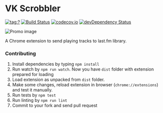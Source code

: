 # VK Scrobbler 

[![tag:?](https://img.shields.io/github/tag/huston007/vk-scrobbler.svg?style=flat-square)](https://github.com/huston007/vk-scrobbler/releases) 
[![Build Status](https://img.shields.io/travis/huston007/vk-scrobbler.svg?style=flat-square)](https://travis-ci.org/huston007/vk-scrobbler)
[![codecov.io](https://img.shields.io/codecov/c/github/huston007/vk-scrobbler.svg?style=flat-square)](http://codecov.io/github/huston007/vk-scrobbler?branch=master)
[![devDependency Status](https://img.shields.io/david/dev/huston007/vk-scrobbler.svg?style=flat-square)](https://david-dm.org/huston007/vk-scrobbler#info=devDependencies)

![Promo image](https://lh3.googleusercontent.com/qlB2XjU2JlPnBcMdLF4j1mYvkAneQK2ObFmzhz3bD81vaCCk9UEuRF26MHmB_sAb1JY8OiCLaJg=s1280-h800-e365-rw)

A Chrome extension to send playing tracks to last.fm library.

### Contributing

1. Install dependencies by typing `npm install`
2. Run watch by `npm run watch`. Now you have `dist` folder with extension prepared for loading
3. Load extension as unpacked from `dist` folder.
4. Make some changes, reload extension in browser (`chrome://extensions`) and test it manually.
5. Run tests by `npm test`
6. Run linting by `npm run lint`
7. Commit to your fork and send pull request
